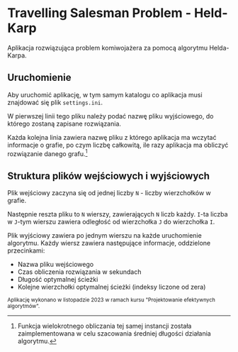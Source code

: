 # Travelling Salesman Problem - Held-Karp
Aplikacja rozwiązująca problem komiwojażera za pomocą algorytmu Helda-Karpa.

## Uruchomienie
Aby uruchomić aplikację, w tym samym katalogu co aplikacja musi znajdować się plik `settings.ini`.

W pierwszej linii tego pliku należy podać nazwę pliku wyjściowego, do którego zostaną zapisane rozwiązania.

Każda kolejna linia zawiera nazwę pliku z którego aplikacja ma wczytać informacje o grafie, po czym liczbę całkowitą, ile razy aplikacja ma obliczyć rozwiązanie danego grafu.[^1]

## Struktura plików wejściowych i wyjściowych
Plik wejściowy zaczyna się od jednej liczby `N` - liczby wierzchołków w grafie.

Następnie reszta pliku to `N` wierszy, zawierających `N` liczb każdy. `I`-ta liczba w `J`-tym wierszu zawiera odległość od wierzchołka `J` do wierzchołka `I`.

Plik wyjściowy zawiera po jednym wierszu na każde uruchomienie algorytmu. Każdy wiersz zawiera następujące informacje, oddzielone przecinkami:
* Nazwa pliku wejściowego
* Czas obliczenia rozwiązania w sekundach
* Długość optymalnej ścieżki
* Kolejne wierzchołki optymalnej ścieżki (indeksy liczone od zera)

[^1]: Funkcja wielokrotnego obliczania tej samej instancji została zaimplementowana w celu szacowania średniej długości działania algorytmu.

<sub>Aplikację wykonano w listopadzie 2023 w ramach kursu "Projektowanie efektywnych algorytmów".</sub>

